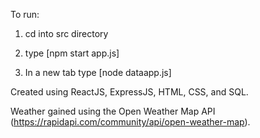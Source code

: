 To run:

1. cd into src directory

2. type 
    [npm start app.js]
    
3. In a new tab type
    [node dataapp.js]

Created using ReactJS, ExpressJS, HTML, CSS, and SQL.

Weather gained using the Open Weather Map API (https://rapidapi.com/community/api/open-weather-map).
